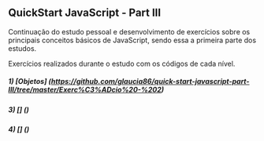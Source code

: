 ## QuickStart JavaScript - Part III

Continuação do estudo pessoal e desenvolvimento de exercícios sobre os principais conceitos básicos de JavaScript, sendo essa a primeira parte dos estudos.

Exercícios realizados durante o estudo com os códigos de cada nível.

##### 1) [Objetos] (https://github.com/glaucia86/quick-start-javascript-part-III/tree/master/Exerc%C3%ADcio%20-%202)

##### 3) [] ()

##### 4) [] ()

